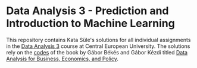 # Data Analysis 3 - Prediction and Introduction to Machine Learning

This repository contains Kata Süle's solutions for all individual assignments in the [Data Analysis 3](https://courses.ceu.edu/courses/2020-2021/data-analysis-3-prediction-and-introduction-machine-learning-0) course at Central European University. The solutions rely on the [codes](https://github.com/gabors-data-analysis/da_case_studies) of the book by Gábor Békés and Gábor Kézdi titled [Data Analysis for Business, Economics, and Policy](https://gabors-data-analysis.com/).
